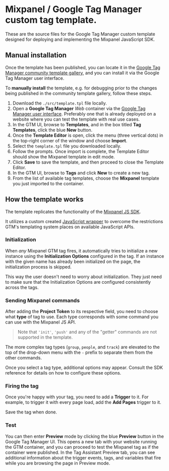 # Mixpanel / Google Tag Manager custom tag template.

These are the source files for the Google Tag Manager custom template designed for deploying and implementing the Mixpanel JavaScript SDK.

## Manual installation

Once the template has been published, you can locate it in the [Google Tag Manager community template gallery](https://tagmanager.google.com/gallery/#/), and you can install it via the Google Tag Manager user interface.

To **manually install** the template, e.g. for debugging prior to the changes being published in the community template gallery, follow these steps.

1. Download the `./src/template.tpl` file locally.
2. Open a **Google Tag Manager** *Web* container via the [Google Tag Manager user interface](https://tagmanager.google.com/). Preferably one that is already deployed on a website where you can test the template with real use cases.
3. In the GTM UI, browse to **Templates**, and in the box titled **Tag Templates**, click the blue **New** button.
4. Once the **Template Editor** is open, click the menu (three vertical dots) in the top-right corner of the window and choose **Import**.
5. Select the `template.tpl` file you downloaded locally.
6. Follow the prompts. Once import is complete, the Template Editor should show the Mixpanel template in edit mode.
7. Click **Save** to save the template, and then proceed to close the Template Editor.
8. In the GTM UI, browse to **Tags** and click **New** to create a new tag.
9. From the list of available tag templates, choose the **Mixpanel** template you just imported to the container.

## How the template works

The template replicates the functionality of the [Mixpanel JS SDK](https://developer.mixpanel.com/docs/javascript-full-api-reference).

It utilizes a custom created [JavaScript wrapper](https://github.com/mixpanel/mixpanel-js-wrapper) to overcome the restrictions GTM's templating system places on available JavaScript APIs.

### Initialization

When *any* Mixpanel GTM tag fires, it automatically tries to initialize a new instance using the **Initialization Options** configured in the tag. If an instance with the given name has already been initialized on the page, the initialization process is skipped.

This way the user doesn't need to worry about initialization. They just need to make sure that the Initialization Options are configured consistently across the tags.

### Sending Mixpanel commands

After adding the **Project Token** to its respective field, you need to choose what **type** of tag to use. Each type corresponds with some command you can use with the Mixpanel JS API.

> Note that `'init'`, `'push'` and any of the "getter" commands are not supported in the template.

The more complex tag types (`group`, `people`, and `track`) are elevated to the top of the drop-down menu with the `-` prefix to separate them from the other commands.

Once you select a tag type, additional options may appear. Consult the SDK reference for details on how to configure these options.

### Firing the tag

Once you're happy with your tag, you need to add a **Trigger** to it. For example, to trigger it with every page load, add the **Add Pages** trigger to it.

Save the tag when done.

### Test

You can then enter **Preview** mode by clicking the blue **Preview** button in the Google Tag Manager UI. This opens a new tab with your website running the GTM container, and you can proceed to test the Mixpanel tag as if the container were published. In the Tag Assistant Preview tab, you can see additional information about the trigger events, tags, and variables that fire while you are browsing the page in Preview mode.
